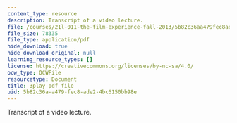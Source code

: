 ```yaml
---
content_type: resource
description: Transcript of a video lecture.
file: /courses/21l-011-the-film-experience-fall-2013/5b82c36aa479fec8ade24bc6150bb98e_Fq0mvAbzUrY.pdf
file_size: 78335
file_type: application/pdf
hide_download: true
hide_download_original: null
learning_resource_types: []
license: https://creativecommons.org/licenses/by-nc-sa/4.0/
ocw_type: OCWFile
resourcetype: Document
title: 3play pdf file
uid: 5b82c36a-a479-fec8-ade2-4bc6150bb98e
---
```

Transcript of a video lecture.